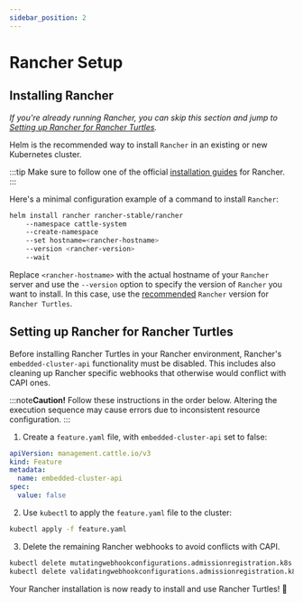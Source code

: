 ```yaml
---
sidebar_position: 2
---
```


# Rancher Setup

## Installing Rancher

*If you're already running Rancher, you can skip this section and jump to [Setting up Rancher for Rancher Turtles](#setting-up-rancher-for-rancher-turtles).*

Helm is the recommended way to install `Rancher` in an existing or new Kubernetes cluster.

:::tip
Make sure to follow one of the official [installation guides](https://ranchermanager.docs.rancher.com/pages-for-subheaders/installation-and-upgrade) for Rancher.
:::

Here's a minimal configuration example of a command to install `Rancher`:

```bash
helm install rancher rancher-stable/rancher
    --namespace cattle-system
    --create-namespace
    --set hostname=<rancher-hostname>
    --version <rancher-version>
    --wait
```

Replace `<rancher-hostname>` with the actual hostname of your `Rancher` server and use the `--version` option to specify the version of `Rancher` you want to install. In this case, use the [recommended](../getting-started/intro.md#prerequisites) `Rancher` version for `Rancher Turtles`.

## Setting up Rancher for Rancher Turtles

Before installing Rancher Turtles in your Rancher environment, Rancher's `embedded-cluster-api` functionality must be disabled. This includes also cleaning up Rancher specific webhooks that otherwise would conflict with CAPI ones.

:::note**Caution!**
Follow these instructions in the order below. Altering the execution sequence may cause errors due to inconsistent resource configuration.
:::

1. Create a `feature.yaml` file, with `embedded-cluster-api` set to false:
```yaml title="feature.yaml"
apiVersion: management.cattle.io/v3
kind: Feature
metadata:
  name: embedded-cluster-api
spec:
  value: false
```
2. Use `kubectl` to apply the `feature.yaml` file to the cluster:
```bash
kubectl apply -f feature.yaml
```
3. Delete the remaining Rancher webhooks to avoid conflicts with CAPI.
```bash
kubectl delete mutatingwebhookconfigurations.admissionregistration.k8s.io mutating-webhook-configuration
kubectl delete validatingwebhookconfigurations.admissionregistration.k8s.io validating-webhook-configuration
```

Your Rancher installation is now ready to install and use Rancher Turtles! 🎉
